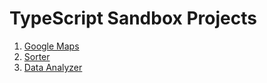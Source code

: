 # TypeScript Sandbox Projects

1) [Google Maps](https://github.com/mhanki/TypeScript-Sandbox/tree/main/google-maps)
2) [Sorter](https://github.com/mhanki/TypeScript-Sandbox/tree/main/sort)
3) [Data Analyzer](https://github.com/mhanki/TypeScript-Sandbox/tree/main/data-analyzer)